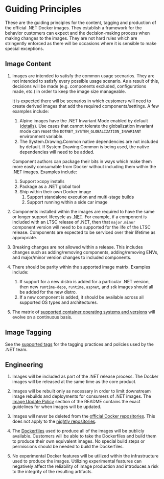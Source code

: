 # Guiding Principles

These are the guiding principles for the content, tagging and production of the official .NET Docker images. They establish a framework for the behavior customers can expect and the decision-making process when making changes to the images. They are not hard rules which are stringently enforced as there will be occasions where it is sensible to make special exceptions.

## Image Content

1. Images are intended to satisfy the common usage scenarios. They are not intended to satisfy every possible usage scenario. As a result of this, decisions will be made (e.g. components excluded, configurations made, etc.) in order to keep the image size manageable.

    It is expected there will be scenarios in which customers will need to create derived images that add the required components/settings. A few examples include:

    1. Alpine images have the .NET Invariant Mode enabled by default ([details](https://github.com/dotnet/dotnet-docker/issues/371)). Use cases that cannot tolerate the globalization invariant mode can reset the `DOTNET_SYSTEM_GLOBALIZATION_INVARIANT` environment variable.
    1. The System.Drawing.Common native dependencies are not included by default. If System.Drawing.Common is being used, the native dependencies will need to be added.

    Component authors can package their bits in ways which make them more easily consumable from Docker without including them within the .NET images. Examples include:

    1. Support xcopy installs
    1. Package as a .NET global tool
    1. Ship within their own Docker image
        1. Support standalone execution and multi-stage builds
        1. Support running within a side car image

1. Components installed within the images are required to have the same or longer support lifecycle as [.NET](https://dotnet.microsoft.com/platform/support/policy/dotnet-core). For example, if a component is included with an LTSC release of .NET, then that `major.minor` component version will need to be supported for the life of the LTSC release. Components are expected to be serviced over their lifetime as appropriate.

1. Breaking changes are not allowed within a release. This includes changes such as adding/removing components, adding/removing ENVs, and major/minor version changes to included components.

1. There should be parity within the supported image matrix. Examples include:
    1. If support for a new distro is added for a particular .NET version, then new `runtime-deps`, `runtime`, `aspnet`, and `sdk` images should all be added for the new distro.
    1. If a new component is added, it should be available across all supported OS types and architectures.

1. The matrix of [supported container operating systems and versions](supported-platforms.md) will evolve on a continuous basis.

## Image Tagging

See the [supported tags](supported-tags.md) for the tagging practices and policies used by the .NET team.

## Engineering

1. Images will be included as part of the .NET release process. The Docker images will be released at the same time as the core product.

1. Images will be rebuilt only as necessary in order to limit downstream image rebuilds and deployments for consumers of .NET images.
The [Image Update Policy](https://github.com/dotnet/dotnet-docker/blob/main/README.md#image-update-policy) section of the README contains the exact guidelines for when images will be updated.

1. Images will never be deleted from the [official Docker repositories](https://hub.docker.com/r/microsoft/dotnet/). This does not apply to the [nightly repositories](https://github.com/dotnet/dotnet-docker/blob/nightly/README.md).

1. The [Dockerfiles](https://github.com/search?q=repo%3Adotnet%2Fdotnet-docker+path%3A**%2FDockerfile&type=code) used to produce all of the images will be publicly available. Customers will be able to take the Dockerfiles and build them to produce their own equivalent images. No special build steps or permissions should be needed to build the Dockerfiles.

1. No experimental Docker features will be utilized within the infrastructure used to produce the images. Utilizing experimental features can negatively affect the reliability of image production and introduces a risk to the integrity of the resulting artifacts.
